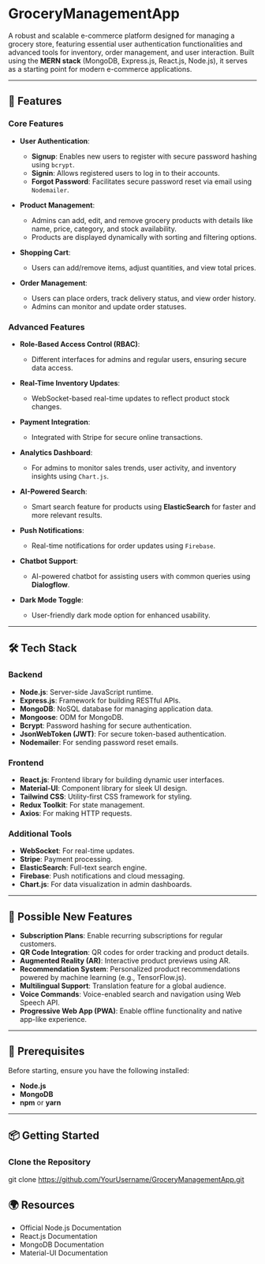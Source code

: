 # GroceryManagementApp

A robust and scalable e-commerce platform designed for managing a grocery store, featuring essential user authentication functionalities and advanced tools for inventory, order management, and user interaction. Built using the **MERN stack** (MongoDB, Express.js, React.js, Node.js), it serves as a starting point for modern e-commerce applications.

---

## 🌟 Features

### **Core Features**
- **User Authentication**:
  - **Signup**: Enables new users to register with secure password hashing using `bcrypt`.
  - **Signin**: Allows registered users to log in to their accounts.
  - **Forgot Password**: Facilitates secure password reset via email using `Nodemailer`.

- **Product Management**:
  - Admins can add, edit, and remove grocery products with details like name, price, category, and stock availability.
  - Products are displayed dynamically with sorting and filtering options.

- **Shopping Cart**:
  - Users can add/remove items, adjust quantities, and view total prices.

- **Order Management**:
  - Users can place orders, track delivery status, and view order history.
  - Admins can monitor and update order statuses.

### **Advanced Features**
- **Role-Based Access Control (RBAC)**:
  - Different interfaces for admins and regular users, ensuring secure data access.

- **Real-Time Inventory Updates**:
  - WebSocket-based real-time updates to reflect product stock changes.

- **Payment Integration**:
  - Integrated with Stripe for secure online transactions.

- **Analytics Dashboard**:
  - For admins to monitor sales trends, user activity, and inventory insights using `Chart.js`.

- **AI-Powered Search**:
  - Smart search feature for products using **ElasticSearch** for faster and more relevant results.

- **Push Notifications**:
  - Real-time notifications for order updates using `Firebase`.

- **Chatbot Support**:
  - AI-powered chatbot for assisting users with common queries using **Dialogflow**.

- **Dark Mode Toggle**:
  - User-friendly dark mode option for enhanced usability.

---

## 🛠️ Tech Stack

### **Backend**
- **Node.js**: Server-side JavaScript runtime.
- **Express.js**: Framework for building RESTful APIs.
- **MongoDB**: NoSQL database for managing application data.
- **Mongoose**: ODM for MongoDB.
- **Bcrypt**: Password hashing for secure authentication.
- **JsonWebToken (JWT)**: For secure token-based authentication.
- **Nodemailer**: For sending password reset emails.

### **Frontend**
- **React.js**: Frontend library for building dynamic user interfaces.
- **Material-UI**: Component library for sleek UI design.
- **Tailwind CSS**: Utility-first CSS framework for styling.
- **Redux Toolkit**: For state management.
- **Axios**: For making HTTP requests.

### **Additional Tools**
- **WebSocket**: For real-time updates.
- **Stripe**: Payment processing.
- **ElasticSearch**: Full-text search engine.
- **Firebase**: Push notifications and cloud messaging.
- **Chart.js**: For data visualization in admin dashboards.

---

## 🧩 Possible New Features
- **Subscription Plans**: Enable recurring subscriptions for regular customers.
- **QR Code Integration**: QR codes for order tracking and product details.
- **Augmented Reality (AR)**: Interactive product previews using AR.
- **Recommendation System**: Personalized product recommendations powered by machine learning (e.g., TensorFlow.js).
- **Multilingual Support**: Translation feature for a global audience.
- **Voice Commands**: Voice-enabled search and navigation using Web Speech API.
- **Progressive Web App (PWA)**: Enable offline functionality and native app-like experience.

---

## 🚀 Prerequisites

Before starting, ensure you have the following installed:
- **Node.js**
- **MongoDB**
- **npm** or **yarn**

---

## 📦 Getting Started

### **Clone the Repository**
git clone https://github.com/YourUsername/GroceryManagementApp.git


## 🌍 Resources
- Official Node.js Documentation
- React.js Documentation
- MongoDB Documentation
- Material-UI Documentation
